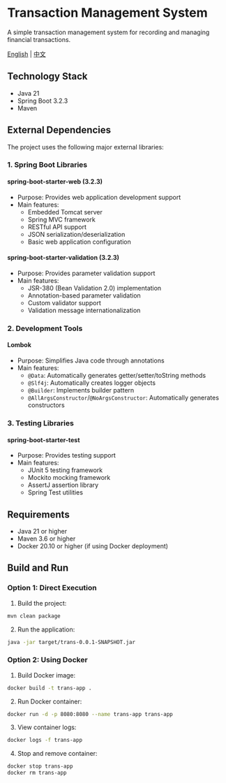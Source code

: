 # Transaction Management System

A simple transaction management system for recording and managing financial transactions.

[English](README.md) | [中文](README(chinese).md)

## Technology Stack

- Java 21
- Spring Boot 3.2.3
- Maven

## External Dependencies

The project uses the following major external libraries:

### 1. Spring Boot Libraries

#### spring-boot-starter-web (3.2.3)
- Purpose: Provides web application development support
- Main features:
  - Embedded Tomcat server
  - Spring MVC framework
  - RESTful API support
  - JSON serialization/deserialization
  - Basic web application configuration

#### spring-boot-starter-validation (3.2.3)
- Purpose: Provides parameter validation support
- Main features:
  - JSR-380 (Bean Validation 2.0) implementation
  - Annotation-based parameter validation
  - Custom validator support
  - Validation message internationalization

### 2. Development Tools

#### Lombok
- Purpose: Simplifies Java code through annotations
- Main features:
  - `@Data`: Automatically generates getter/setter/toString methods
  - `@Slf4j`: Automatically creates logger objects
  - `@Builder`: Implements builder pattern
  - `@AllArgsConstructor`/`@NoArgsConstructor`: Automatically generates constructors

### 3. Testing Libraries

#### spring-boot-starter-test
- Purpose: Provides testing support
- Main features:
  - JUnit 5 testing framework
  - Mockito mocking framework
  - AssertJ assertion library
  - Spring Test utilities

## Requirements

- Java 21 or higher
- Maven 3.6 or higher
- Docker 20.10 or higher (if using Docker deployment)

## Build and Run

### Option 1: Direct Execution

1. Build the project:
```bash
mvn clean package
```

2. Run the application:
```bash
java -jar target/trans-0.0.1-SNAPSHOT.jar
```

### Option 2: Using Docker

1. Build Docker image:
```bash
docker build -t trans-app .
```

2. Run Docker container:
```bash
docker run -d -p 8080:8080 --name trans-app trans-app
```

3. View container logs:
```bash
docker logs -f trans-app
```

4. Stop and remove container:
```bash
docker stop trans-app
docker rm trans-app
```
